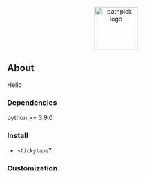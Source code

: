 <p align="center">
  <picture>
    <source 
      srcset="https://user-images.githubusercontent.com/85039141/147015262-b6536ef4-5907-4c53-99a5-7bc6c4916347.png" 
      media="(prefers-color-scheme: dark)">
      <a href="https://polypheny.org/">
      <img title="pathpick logo" alt="pathpick logo" align="center" height="100" src="https://user-images.githubusercontent.com/85039141/147015255-216579f5-b9a5-4b4f-a929-86682f80bd6f.png">
      </a>
  </picture>
</p>


## About
Hello

### Dependencies
python >= 3.9.0

### Install
- `stickytape`?

### Customization
